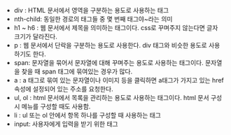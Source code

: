 - div : HTML 문서에서 영역을 구분하는 용도로 사용하는 태그
- nth-child: 동일한 경로의 태그들 중 몇 번째 태그야~라는 의미
- h1 ~ h6 : 웹 문서에서 제목을 의미하는 태그이다. css로 꾸며주지 않는다면 글자 크기가 달라진다. 
- p : 웹 문서에서 단락을 구분하는 용도로 사용한다. div 태그와 비슷한 용도로 사용하기도 한다. 
- span: 문자열을 묶어서 문자열에 대해 꾸며주는 용도로 사용하는 태그이다. 문자열을 찾을 때 span 태그에 묶여있는 경우가 많다. 
- a : a 태그로 묶여 있는 문자열이나 이미지 등을 클릭하면 a태그가 가지고 있는 href 속성에 설정되어 있는 주소를 요청한다. 
- ul, ol : html 문서에서 목록을 관리하는 용도로 사용하는 태그이다. html 문서 구성 시 메뉴를 구성할 때도 사용함. 
- li : ul 또는 ol 안에서 항목 하나를 구성할 때 사용하는 태그
- input: 사용자에게 입력을 받기 위한 태그
